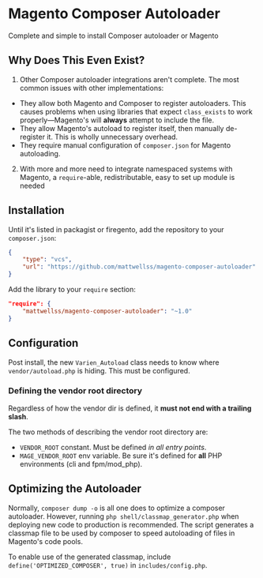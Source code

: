 # Magento Composer Autoloader

Complete and simple to install Composer autoloader or Magento

## Why Does This Even Exist?

1. Other Composer autoloader integrations aren't complete. The most common issues with other implementations:
  - They allow both Magento and Composer to register autoloaders. This causes problems when using libraries that expect `class_exists` to work properly&mdash;Magento's will **always** attempt to include the file.
  - They allow Magento's autoload to register itself, then manually de-register it. This is wholly unnecessary overhead.
  - They require manual configuration of `composer.json` for Magento autoloading.
2. With more and more need to integrate namespaced systems with Magento, a `require`-able, redistributable, easy to set up module is needed

## Installation

Until it's listed in packagist or firegento, add the repository to your `composer.json`:
```json
{
    "type": "vcs",
    "url": "https://github.com/mattwellss/magento-composer-autoloader"
}
```

Add the library to your `require` section:
```json
"require": {
    "mattwellss/magento-composer-autoloader": "~1.0"
}
```

## Configuration

Post install, the new `Varien_Autoload` class needs to know where `vendor/autoload.php` is hiding. This must be configured.

### Defining the vendor root directory

Regardless of how the vendor dir is defined, it **must not end with a trailing slash**.

The two methods of describing the vendor root directory are:
- `VENDOR_ROOT` constant. Must be defined _in all entry points_.
- `MAGE_VENDOR_ROOT` env variable. Be sure it's defined for **all** PHP environments (cli and fpm/mod_php).

## Optimizing the Autoloader

Normally, `composer dump -o` is all one does to optimize a composer autoloader. However, running `php shell/classmap_generator.php` when deploying new code to production is recommended. The script generates a classmap file to be used by composer to speed autoloading of files in Magento's code pools.

To enable use of the generated classmap, include `define('OPTIMIZED_COMPOSER', true)` in `includes/config.php`.
